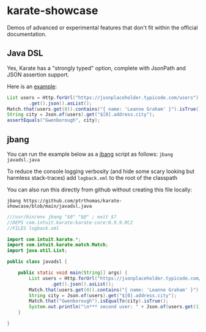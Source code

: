 # karate-showcase
Demos of advanced or experimental features that don't fit within the official documentation.

## Java DSL
Yes, Karate has a "strongly typed" option, complete with JsonPath and JSON assertion support.

Here is an [example](src/test/java/javadsl/JavaDslTest.java):

```java
List users = Http.forUrl("https://jsonplaceholder.typicode.com/users")
        .get().json().asList();
Match.that(users.get(0)).contains("{ name: 'Leanne Graham' }").isTrue();
String city = Json.of(users).get("$[0].address.city");
assertEquals("Gwenborough", city);
```

## jbang
You can run the example below as a [jbang](https://www.jbang.dev) script as follows: `jbang javadsl.java`

To reduce the console logging verbosity (and hide some scary looking but harmless stack-traces) add `logback.xml` to the root of the classpath

You can also run this directly from github without creating this file locally:

```
jbang https://github.com/ptrthomas/karate-showcase/blob/main/javadsl.java
```

```java
///usr/bin/env jbang "$0" "$@" ; exit $?
//DEPS com.intuit.karate:karate-core:0.9.9.RC2
//FILES logback.xml

import com.intuit.karate.*;
import com.intuit.karate.match.Match;
import java.util.List;

public class javadsl {

    public static void main(String[] args) {
        List users = Http.forUrl("https://jsonplaceholder.typicode.com/users")
                .get().json().asList();
        Match.that(users.get(0)).contains("{ name: 'Leanne Graham' }").isTrue();
        String city = Json.of(users).get("$[0].address.city");
        Match.that("Gwenborough").isEqualTo(city).isTrue();
        System.out.println("\n*** second user: " + Json.of(users.get(1)).toString());
    }

}
```